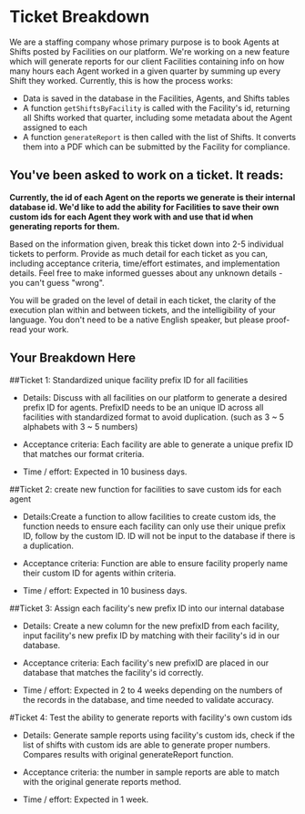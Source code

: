 # Ticket Breakdown

We are a staffing company whose primary purpose is to book Agents at Shifts posted by Facilities on our platform. We're working on a new feature which will generate reports for our client Facilities containing info on how many hours each Agent worked in a given quarter by summing up every Shift they worked. Currently, this is how the process works:

- Data is saved in the database in the Facilities, Agents, and Shifts tables
- A function `getShiftsByFacility` is called with the Facility's id, returning all Shifts worked that quarter, including some metadata about the Agent assigned to each
- A function `generateReport` is then called with the list of Shifts. It converts them into a PDF which can be submitted by the Facility for compliance.

## You've been asked to work on a ticket. It reads:

**Currently, the id of each Agent on the reports we generate is their internal database id. We'd like to add the ability for Facilities to save their own custom ids for each Agent they work with and use that id when generating reports for them.**

Based on the information given, break this ticket down into 2-5 individual tickets to perform. Provide as much detail for each ticket as you can, including acceptance criteria, time/effort estimates, and implementation details. Feel free to make informed guesses about any unknown details - you can't guess "wrong".

You will be graded on the level of detail in each ticket, the clarity of the execution plan within and between tickets, and the intelligibility of your language. You don't need to be a native English speaker, but please proof-read your work.

## Your Breakdown Here

##Ticket 1: Standardized unique facility prefix ID for all facilities

- Details:
  Discuss with all facilities on our platform to generate a desired prefix ID for agents. PrefixID needs to be an unique ID across all facilities with standardized format to avoid duplication. (such as 3 ~ 5 alphabets with 3 ~ 5 numbers)

- Acceptance criteria:
  Each facility are able to generate a unique prefix ID that matches our format criteria.

- Time / effort:
  Expected in 10 business days.

##Ticket 2: create new function for facilities to save custom ids for each agent

- Details:Create a function to allow facilities to create custom ids, the function needs to ensure each facility can only use their unique prefix ID, follow by the custom ID. ID will not be input to the database if there is a duplication.

- Acceptance criteria:
  Function are able to ensure facility properly name their custom ID for agents within criteria.

- Time / effort:
  Expected in 10 business days.

##Ticket 3: Assign each facility's new prefix ID into our internal database

- Details: Create a new column for the new prefixID from each facility, input facility's new prefix ID by matching with their facility's id in our database.

- Acceptance criteria:
  Each facility's new prefixID are placed in our database that matches the facility's id correctly.

- Time / effort:
  Expected in 2 to 4 weeks depending on the numbers of the records in the database, and time needed to validate accuracy.

#Ticket 4: Test the ability to generate reports with facility's own custom ids

- Details: Generate sample reports using facility's custom ids, check if the list of shifts with custom ids are able to generate proper numbers. Compares results with original generateReport function.

- Acceptance criteria:
  the number in sample reports are able to match with the original generate reports method.

- Time / effort:
  Expected in 1 week.
